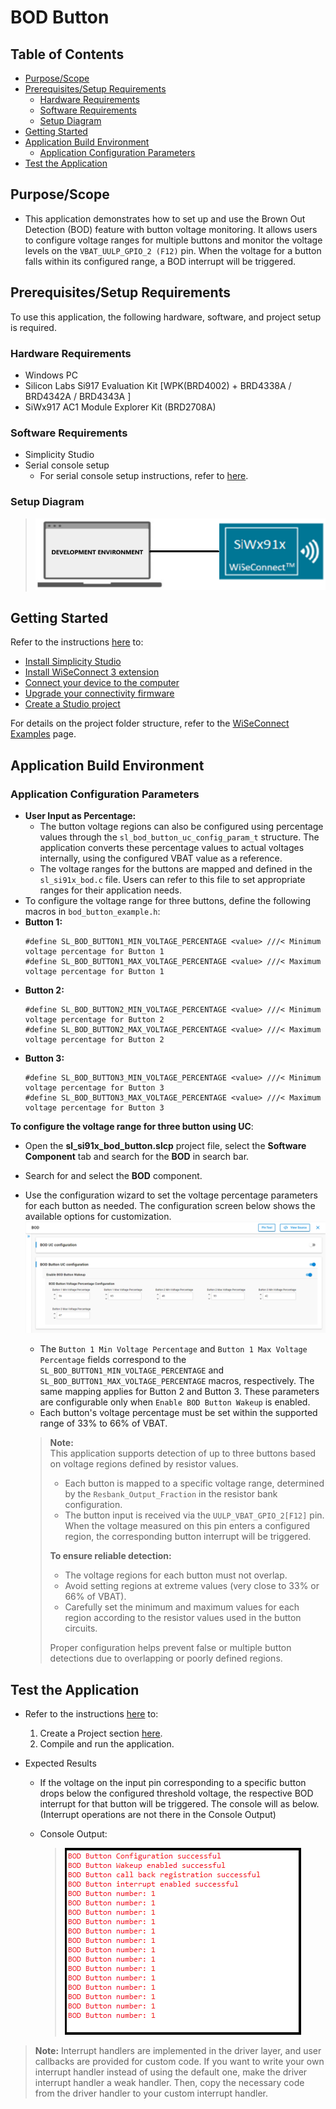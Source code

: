 # BOD Button 
## Table of Contents

- [Purpose/Scope](#purposescope)
- [Prerequisites/Setup Requirements](#prerequisitessetup-requirements)
  - [Hardware Requirements](#hardware-requirements)
  - [Software Requirements](#software-requirements)
  - [Setup Diagram](#setup-diagram)
- [Getting Started](#getting-started)
- [Application Build Environment](#application-build-environment)
  - [Application Configuration Parameters](#application-configuration-parameters)
- [Test the Application](#test-the-application)

## Purpose/Scope

 - This application demonstrates how to set up and use the Brown Out Detection (BOD) feature with button voltage monitoring. It allows users to configure voltage ranges for multiple buttons and monitor the voltage levels on the `VBAT_UULP_GPIO_2 (F12)` pin. When the voltage for a button falls within its configured range, a BOD interrupt will be triggered.


## Prerequisites/Setup Requirements

To use this application, the following hardware, software, and project setup is required.

### Hardware Requirements
- Windows PC
- Silicon Labs Si917 Evaluation Kit [WPK(BRD4002) + BRD4338A / BRD4342A / BRD4343A ]
- SiWx917 AC1 Module Explorer Kit (BRD2708A)

### Software Requirements

- Simplicity Studio
- Serial console setup
  - For serial console setup instructions, refer to [here](https://docs.silabs.com/wiseconnect/latest/wiseconnect-developers-guide-developing-for-silabs-hosts/#console-input-and-output).
### Setup Diagram

> ![Figure: Introduction](resources/readme/setupdiagram.png)

## Getting Started

Refer to the instructions [here](https://docs.silabs.com/wiseconnect/latest/wiseconnect-getting-started/) to:

- [Install Simplicity Studio](https://docs.silabs.com/wiseconnect/latest/wiseconnect-developers-guide-developing-for-silabs-hosts/#install-simplicity-studio)
- [Install WiSeConnect 3 extension](https://docs.silabs.com/wiseconnect/latest/wiseconnect-developers-guide-developing-for-silabs-hosts/#install-the-wi-se-connect-3-extension)
- [Connect your device to the computer](https://docs.silabs.com/wiseconnect/latest/wiseconnect-developers-guide-developing-for-silabs-hosts/#connect-si-wx91x-to-computer)
- [Upgrade your connectivity firmware](https://docs.silabs.com/wiseconnect/latest/wiseconnect-developers-guide-developing-for-silabs-hosts/#update-si-wx91x-connectivity-firmware)
- [Create a Studio project](https://docs.silabs.com/wiseconnect/latest/wiseconnect-developers-guide-developing-for-silabs-hosts/#create-a-project)

For details on the project folder structure, refer to the [WiSeConnect Examples](https://docs.silabs.com/wiseconnect/latest/wiseconnect-examples/#example-folder-structure) page.

## Application Build Environment

### Application Configuration Parameters
  - **User Input as Percentage:**  
    -  The button voltage regions can also be configured using percentage values through the `sl_bod_button_uc_config_param_t` structure. The application converts these percentage values to actual voltages internally, using the configured VBAT value as a reference.
    -  The voltage ranges for the buttons are mapped and defined in the `sl_si91x_bod.c` file. Users can refer to this file to set appropriate ranges for their application needs.
  - To configure the voltage range for three buttons, define the following macros in `bod_button_example.h`:
  - **Button 1:**
    ```
    #define SL_BOD_BUTTON1_MIN_VOLTAGE_PERCENTAGE <value> ///< Minimum voltage percentage for Button 1
    #define SL_BOD_BUTTON1_MAX_VOLTAGE_PERCENTAGE <value> ///< Maximum voltage percentage for Button 1
    ```
  - **Button 2:**
    ```
    #define SL_BOD_BUTTON2_MIN_VOLTAGE_PERCENTAGE <value> ///< Minimum voltage percentage for Button 2
    #define SL_BOD_BUTTON2_MAX_VOLTAGE_PERCENTAGE <value> ///< Maximum voltage percentage for Button 2

    ```
  - **Button 3:**
    ```
    #define SL_BOD_BUTTON3_MIN_VOLTAGE_PERCENTAGE <value> ///< Minimum voltage percentage for Button 3
    #define SL_BOD_BUTTON3_MAX_VOLTAGE_PERCENTAGE <value> ///< Maximum voltage percentage for Button 3
      ```
**To configure the voltage range for three button using UC**:

 - Open  the **sl_si91x_bod_button.slcp** project file, select the **Software Component** tab and search for the **BOD** in search bar.
- Search for and select the **BOD** component.
- Use the configuration wizard to set the voltage percentage parameters for each button as needed. The configuration screen below shows the available options for customization.
  ![BOD Button UC Configuration Screen](resources/uc_screen/bod_button_uc_screen.png)

  - The `Button 1 Min Voltage Percentage` and `Button 1 Max Voltage Percentage` fields correspond to the `SL_BOD_BUTTON1_MIN_VOLTAGE_PERCENTAGE` and `SL_BOD_BUTTON1_MAX_VOLTAGE_PERCENTAGE` macros, respectively. The same mapping applies for Button 2 and Button 3. These parameters are configurable only when `Enable BOD Button Wakeup` is enabled. 
  - Each button's voltage percentage must be set within the supported range of 33% to 66% of VBAT. 
  
  > **Note:**  
  > This application supports detection of up to three buttons based on voltage regions defined by resistor values.
  >
  > - Each button is mapped to a specific voltage range, determined by the `Resbank_Output_Fraction` in the resistor bank configuration.
  > - The button input is received via the `UULP_VBAT_GPIO_2[F12]` pin. When the voltage measured on this pin enters a configured region, the corresponding button interrupt will be triggered.
  >
  > **To ensure reliable detection:**
  > - The voltage regions for each button must not overlap.
  > - Avoid setting regions at extreme values (very close to 33% or 66% of VBAT).
  > - Carefully set the minimum and maximum values for each region according to the resistor values used in the button circuits.
  >
  > Proper configuration helps prevent false or multiple button detections due to overlapping or poorly defined regions.
## Test the Application
- Refer to the instructions [here](https://docs.silabs.com/wiseconnect/latest/wiseconnect-getting-started/) to:
    1. Create a Project section [here](https://docs.silabs.com/wiseconnect/latest/wiseconnect-developers-guide-developing-for-silabs-hosts/#create-a-project).
    2. Compile and run the application.

- Expected Results
  - If the voltage on the input pin corresponding to a specific button drops below the configured threshold voltage, the respective BOD interrupt for that button will be triggered.
The console will as below. (Interrupt operations are not there in the Console Output)

  - Console Output:

    > ![Figure: Introduction](resources/readme/bod_button_result_console.png)

> **Note:** Interrupt handlers are implemented in the driver layer, and user callbacks are provided for custom code. If you want to write your own interrupt handler instead of using the default one, make the driver interrupt handler a weak handler. Then, copy the necessary code from the driver handler to your custom interrupt handler.
